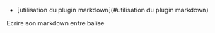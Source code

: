 * [utilisation du plugin markdown](#utilisation du plugin markdown) 

Ecrire son markdown entre balise
<markdown>

</markdown>

